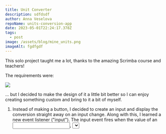 ```yaml
---
title: Unit Converter
description: sdfdsdf
author: Anna Veselova
repoName: units-conversion-app
date: 2023-05-01T22:24:17.378Z
tags:
  - post
image: /assets/blog/mine_units.png
imageAlt: fgdfgdf
---
```

This solo project taught me a lot, thanks to the amazing Scrimba course and teachers! 

The requirements were:

![](/assets/blog/requirments_units.png)

... but I decided to make the design of it a little bit better so I can enjoy creating something custom and bring to it a bit of myself.



1. Instead of making a button, I decided to create an input and display the conversion straight away on an input change. Along with this, I learned a new event listener ("input"). The input event fires when the value of an <input>, <select>, or <textarea> element has been changed.



2. To provide a better UI, I made the input autofocused, using the attribute of the same name.



3. In order to meet the third requirement I learned the toFixed() method, which converts a number to a specified number of decimals.



4. I found out how to make a gradient background, using the background-image CSS property. 



5. I faced one problem, which led me to new knowledge. Firstly, I repeated the same code of unit calculation and HTML rendering in the global scope and on input change. I should reassign the value of units because the input value changes and it is one of the multipliers. Instead, I created 2 functions: one is for the maths calculation and the other one is for rendering units in an HTML document. Then I invoked them twice - in the global scope and in the function when the input value changes. Thus I made my code DRYer.



6. I added an option to switch the mode to the "light" one. Firstly I created the toggle switch button, adding some icons with font awesome. Then, using the "change" event listener on an input of checkbox type, I toggled the "dark" class on elements I needed to style differently. In CSS I added the "dark" class to the corresponding elements.



Here's how it looks in the end:

![](/assets/blog/light_units.png)
